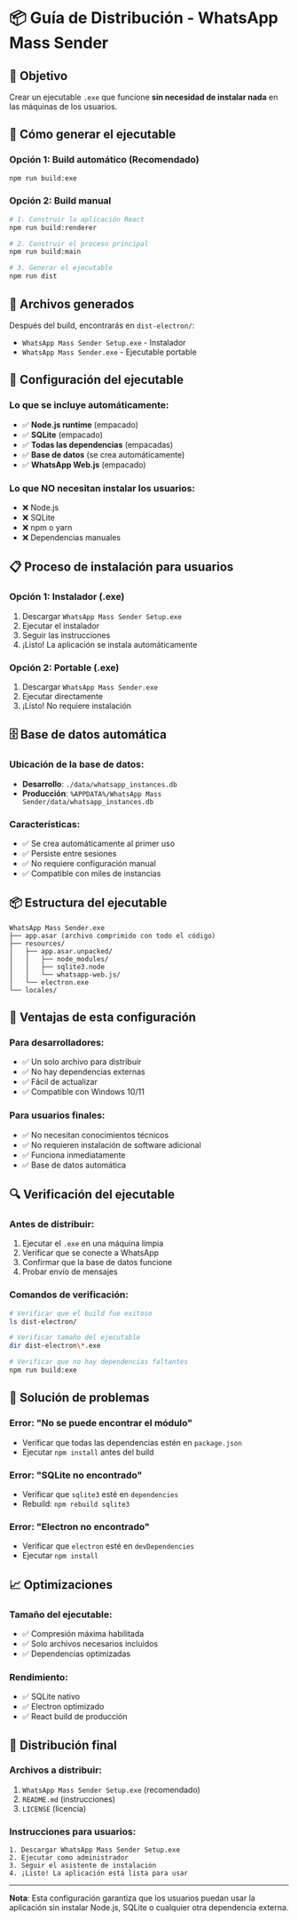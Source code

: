 # 📦 Guía de Distribución - WhatsApp Mass Sender

## 🎯 **Objetivo**
Crear un ejecutable `.exe` que funcione **sin necesidad de instalar nada** en las máquinas de los usuarios.

## 🚀 **Cómo generar el ejecutable**

### **Opción 1: Build automático (Recomendado)**
```bash
npm run build:exe
```

### **Opción 2: Build manual**
```bash
# 1. Construir la aplicación React
npm run build:renderer

# 2. Construir el proceso principal
npm run build:main

# 3. Generar el ejecutable
npm run dist
```

## 📁 **Archivos generados**

Después del build, encontrarás en `dist-electron/`:
- `WhatsApp Mass Sender Setup.exe` - Instalador
- `WhatsApp Mass Sender.exe` - Ejecutable portable

## 🔧 **Configuración del ejecutable**

### **Lo que se incluye automáticamente:**
- ✅ **Node.js runtime** (empacado)
- ✅ **SQLite** (empacado)
- ✅ **Todas las dependencias** (empacadas)
- ✅ **Base de datos** (se crea automáticamente)
- ✅ **WhatsApp Web.js** (empacado)

### **Lo que NO necesitan instalar los usuarios:**
- ❌ Node.js
- ❌ SQLite
- ❌ npm o yarn
- ❌ Dependencias manuales

## 📋 **Proceso de instalación para usuarios**

### **Opción 1: Instalador (.exe)**
1. Descargar `WhatsApp Mass Sender Setup.exe`
2. Ejecutar el instalador
3. Seguir las instrucciones
4. ¡Listo! La aplicación se instala automáticamente

### **Opción 2: Portable (.exe)**
1. Descargar `WhatsApp Mass Sender.exe`
2. Ejecutar directamente
3. ¡Listo! No requiere instalación

## 🗄️ **Base de datos automática**

### **Ubicación de la base de datos:**
- **Desarrollo**: `./data/whatsapp_instances.db`
- **Producción**: `%APPDATA%/WhatsApp Mass Sender/data/whatsapp_instances.db`

### **Características:**
- ✅ Se crea automáticamente al primer uso
- ✅ Persiste entre sesiones
- ✅ No requiere configuración manual
- ✅ Compatible con miles de instancias

## 📦 **Estructura del ejecutable**

```
WhatsApp Mass Sender.exe
├── app.asar (archivo comprimido con todo el código)
├── resources/
│   ├── app.asar.unpacked/
│   │   ├── node_modules/
│   │   ├── sqlite3.node
│   │   └── whatsapp-web.js/
│   └── electron.exe
└── locales/
```

## 🎯 **Ventajas de esta configuración**

### **Para desarrolladores:**
- ✅ Un solo archivo para distribuir
- ✅ No hay dependencias externas
- ✅ Fácil de actualizar
- ✅ Compatible con Windows 10/11

### **Para usuarios finales:**
- ✅ No necesitan conocimientos técnicos
- ✅ No requieren instalación de software adicional
- ✅ Funciona inmediatamente
- ✅ Base de datos automática

## 🔍 **Verificación del ejecutable**

### **Antes de distribuir:**
1. Ejecutar el `.exe` en una máquina limpia
2. Verificar que se conecte a WhatsApp
3. Confirmar que la base de datos funcione
4. Probar envío de mensajes

### **Comandos de verificación:**
```bash
# Verificar que el build fue exitoso
ls dist-electron/

# Verificar tamaño del ejecutable
dir dist-electron\*.exe

# Verificar que no hay dependencias faltantes
npm run build:exe
```

## 🚨 **Solución de problemas**

### **Error: "No se puede encontrar el módulo"**
- Verificar que todas las dependencias estén en `package.json`
- Ejecutar `npm install` antes del build

### **Error: "SQLite no encontrado"**
- Verificar que `sqlite3` esté en `dependencies`
- Rebuild: `npm rebuild sqlite3`

### **Error: "Electron no encontrado"**
- Verificar que `electron` esté en `devDependencies`
- Ejecutar `npm install`

## 📈 **Optimizaciones**

### **Tamaño del ejecutable:**
- ✅ Compresión máxima habilitada
- ✅ Solo archivos necesarios incluidos
- ✅ Dependencias optimizadas

### **Rendimiento:**
- ✅ SQLite nativo
- ✅ Electron optimizado
- ✅ React build de producción

## 🎉 **Distribución final**

### **Archivos a distribuir:**
1. `WhatsApp Mass Sender Setup.exe` (recomendado)
2. `README.md` (instrucciones)
3. `LICENSE` (licencia)

### **Instrucciones para usuarios:**
```
1. Descargar WhatsApp Mass Sender Setup.exe
2. Ejecutar como administrador
3. Seguir el asistente de instalación
4. ¡Listo! La aplicación está lista para usar
```

---

**Nota**: Esta configuración garantiza que los usuarios puedan usar la aplicación sin instalar Node.js, SQLite o cualquier otra dependencia externa. 